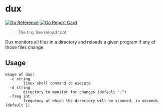 # dux
[![Go Reference](https://pkg.go.dev/badge/github.com/mleone10/dux.svg)](https://pkg.go.dev/github.com/mleone10/dux) [![Go Report Card](https://goreportcard.com/badge/github.com/mleone10/dux)](https://goreportcard.com/report/github.com/mleone10/dux)
> The tiny live reload tool

Dux monitors all files in a directory and reloads a given program if any of those files change.

## Usage
```
Usage of dux:
  -c string
    	linux shell command to execute
  -d string
    	directory to monitor for changes (default ".")
  -freq int
    	frequency at which the directory will be scanned, in seconds (default 1)
```
